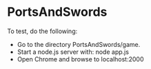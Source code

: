 # PortsAndSwords

To test, do the following:
- Go to the directory PortsAndSwords/game.
- Start a node.js server with: node app.js
- Open Chrome and browse to localhost:2000